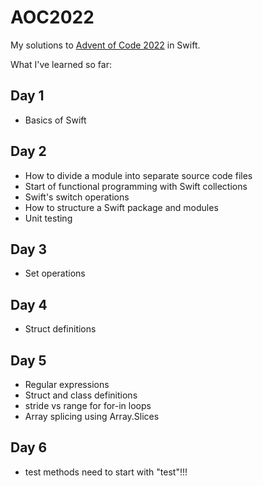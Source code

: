 # AOC2022

My solutions to [Advent of Code 2022](http://advent_of_code/2022) in Swift.

What I've learned so far:

## Day 1

- Basics of Swift

## Day 2

- How to divide a module into separate source code files
- Start of functional programming with Swift collections
- Swift's switch operations
- How to structure a Swift package and modules
- Unit testing

## Day 3

- Set operations

## Day 4

- Struct definitions

## Day 5

- Regular expressions
- Struct and class definitions
- stride vs range for for-in loops
- Array splicing using Array.Slices

## Day 6

- test methods need to start with "test"!!!